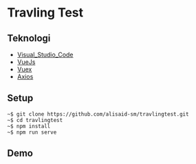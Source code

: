 # Travling Test

## Teknologi

- [Visual_Studio_Code](https://code.visualstudio.com/)
- [VueJs](https://vuejs.org/)
- [Vuex](https://vuex.vuejs.org/)
- [Axios](https://www.npmjs.com/package/axios)

## Setup
```
~$ git clone https://github.com/alisaid-sm/travlingtest.git
~$ cd travlingtest
~$ npm install
~$ npm run serve
```
## Demo

